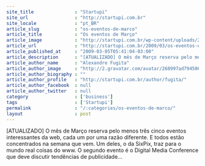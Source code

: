 ```yaml
---
site_title               : "Startupi"
site_url                 : "http://startupi.com.br"
site_locale              : "pt_BR"
article_slug             : "os-eventos-de-marco"
article_title            : "Os eventos de Março"
article_image            : "http://startupi.com.br/wp-content/uploads/2009/03/youpix1.png"
article_url              : "http://startupi.com.br/2009/03/os-eventos-de-marco/"
article_published_at     : "2009-03-05T05:41:04-03:00"
article_description      : "[ATUALIZADO] O mês de Março reserva pelo menos três cinco eventos interessantes da web, cada um por uma razão diferente. E todos estão concentrados na semana que vem. Um deles, o da SixPix, traz para o mundo real coisas do www. O segundo evento é o Digital Media Conference que deve discutir tendências de publicidade..."
article_author_name      : "Alexandre Fugita"
article_author_image     : "http://2.gravatar.com/avatar/268997ad7945060318010b553f5008c8?s=170&d=mm&r=g"
article_author_biography : ""
article_author_profile   : "http://startupi.com.br/author/fugita/"
article_author_facebook  : null
article_author_twitter   : null
category                 : ['business']
tags                     : ['Startupi']
permalink                : "/:categories/os-eventos-de-marco/"
layout                   : post
---
```


[ATUALIZADO] O mês de Março reserva pelo menos três cinco eventos interessantes da web, cada um por uma razão diferente. E todos estão concentrados na semana que vem. Um deles, o da SixPix, traz para o mundo real coisas do www. O segundo evento é o Digital Media Conference que deve discutir tendências de publicidade...
